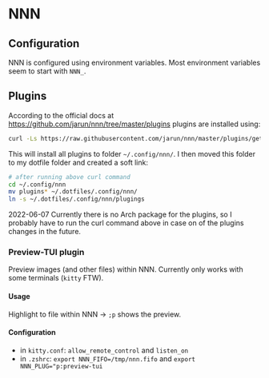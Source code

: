 # NNN

## Configuration

NNN is configured using environment variables. Most environment variables seem to start with `NNN_`.

## Plugins

According to the official docs at https://github.com/jarun/nnn/tree/master/plugins plugins are
installed using:

```sh
curl -Ls https://raw.githubusercontent.com/jarun/nnn/master/plugins/getplugs | sh
```

This will install all plugins to folder `~/.config/nnn/`. I then moved this folder to my dotfile
folder and created a soft link:

```sh
# after running above curl command
cd ~/.config/nnn
mv plugins* ~/.dotfiles/.config/nnn/
ln -s ~/.dotfiles/.config/nnn/plugings
```

2022-06-07 Currently there is no Arch package for the plugins, so I probably have to run the curl
command above in case on of the plugins changes in the future.

### Preview-TUI plugin

Preview images (and other files) within NNN. Currently only works with some terminals (`kitty` FTW).

#### Usage

Highlight to file within NNN -> `;p` shows the preview.

#### Configuration

- in `kitty.conf`: `allow_remote_control` and `listen_on`
- in `.zshrc`: `export NNN_FIFO=/tmp/nnn.fifo` and `export NNN_PLUG="p:preview-tui`

